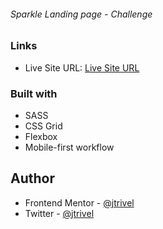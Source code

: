 ###### Sparkle Landing page - Challenge

### Links

- Live Site URL: [Live Site URL](https://sparkle-landingpage-challenge0001.netlify.app/)

### Built with
- SASS
- CSS Grid
- Flexbox
- Mobile-first workflow

## Author
- Frontend Mentor - [@jtrivel](https://www.frontendmentor.io/profile/jtrivel)
- Twitter - [@jtrivel](https://www.twitter.com/jtrivel)